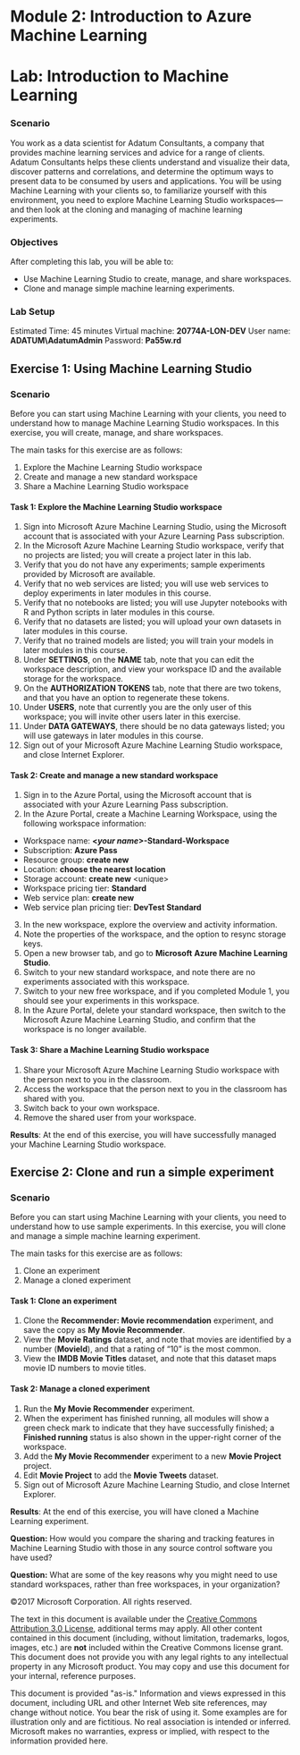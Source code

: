 # Module 2: Introduction to Azure Machine Learning
# Lab: Introduction to Machine Learning

### Scenario
You work as a data scientist for Adatum Consultants, a company that provides machine learning services and advice for a range of clients. Adatum Consultants helps these clients understand and visualize their data, discover patterns and correlations, and determine the optimum ways to present data to be consumed by users and applications. You will be using Machine Learning with your clients so, to familiarize yourself with this environment, you need to explore Machine Learning Studio workspaces—and then look at the cloning and managing of machine learning experiments.

### Objectives
After completing this lab, you will be able to:
 - Use Machine Learning Studio to create, manage, and share workspaces.
 - Clone and manage simple machine learning experiments.

### Lab Setup
Estimated Time: 45 minutes
Virtual machine: **20774A-LON-DEV**
User name: **ADATUM\\AdatumAdmin**
Password: **Pa55w.rd**

## Exercise 1: Using Machine Learning Studio

### Scenario
Before you can start using Machine Learning with your clients, you need to understand how to manage Machine Learning Studio workspaces. In this exercise, you will create, manage, and share workspaces.

The main tasks for this exercise are as follows:
1. Explore the Machine Learning Studio workspace
2. Create and manage a new standard workspace
3. Share a Machine Learning Studio workspace

#### Task 1: Explore the Machine Learning Studio workspace
01. Sign into Microsoft Azure Machine Learning Studio, using the Microsoft account that is associated with your Azure Learning Pass subscription.
02. In the Microsoft Azure Machine Learning Studio workspace, verify that no projects are listed; you will create a project later in this lab.
03. Verify that you do not have any experiments; sample experiments provided by Microsoft are available.
04. Verify that no web services are listed; you will use web services to deploy experiments in later modules in this course.
05. Verify that no notebooks are listed; you will use Jupyter notebooks with R and Python scripts in later modules in this course.
06. Verify that no datasets are listed; you will upload your own datasets in later modules in this course.
07. Verify that no trained models are listed; you will train your models in later modules in this course.
08. Under **SETTINGS**, on the **NAME** tab, note that you can edit the workspace description, and view your workspace ID and the available storage for the workspace.
09. On the **AUTHORIZATION TOKENS** tab, note that there are two tokens, and that you have an option to regenerate these tokens.
10. Under **USERS**, note that currently you are the only user of this workspace; you will invite other users later in this exercise.
11. Under **DATA GATEWAYS**, there should be no data gateways listed; you will use gateways in later modules in this course.
12. Sign out of your Microsoft Azure Machine Learning Studio workspace, and close Internet Explorer.

#### Task 2: Create and manage a new standard workspace
1. Sign in to the Azure Portal, using the Microsoft account that is associated with your Azure Learning Pass subscription.
2. In the Azure Portal, create a Machine Learning Workspace, using the following workspace information:
 - Workspace name: **&lt;*your name*&gt;-Standard-Workspace**
 - Subscription: **Azure Pass**
 - Resource group: **create new**
 - Location: **choose the nearest location**
 - Storage account: **create new** &lt;unique&gt;
 - Workspace pricing tier: **Standard**
 - Web service plan: **create new**
 - Web service plan pricing tier: **DevTest Standard**
3. In the new workspace, explore the overview and activity information.
4. Note the properties of the workspace, and the option to resync storage keys.
5. Open a new browser tab, and go to **Microsoft** **Azure Machine Learning Studio**.
6. Switch to your new standard workspace, and note there are no experiments associated with this workspace.
7. Switch to your new free workspace, and if you completed Module 1, you should see your experiments in this workspace.
8. In the Azure Portal, delete your standard workspace, then switch to the Microsoft Azure Machine Learning Studio, and confirm that the workspace is no longer available.

#### Task 3: Share a Machine Learning Studio workspace
1. Share your Microsoft Azure Machine Learning Studio workspace with the person next to you in the classroom.
2. Access the workspace that the person next to you in the classroom has shared with you.
3. Switch back to your own workspace.
4. Remove the shared user from your workspace.

**Results**: At the end of this exercise, you will have successfully managed your Machine Learning Studio workspace.

## Exercise 2: Clone and run a simple experiment

### Scenario
Before you can start using Machine Learning with your clients, you need to understand how to use sample experiments. In this exercise, you will clone and manage a simple machine learning experiment.

The main tasks for this exercise are as follows:
1. Clone an experiment
2. Manage a cloned experiment

#### Task 1: Clone an experiment
1. Clone the **Recommender: Movie recommendation** experiment, and save the copy as **My Movie Recommender**.
2. View the **Movie Ratings** dataset, and note that movies are identified by a number (**MovieId**), and that a rating of “10” is the most common.
3. View the **IMDB Movie Titles** dataset, and note that this dataset maps movie ID numbers to movie titles.

#### Task 2: Manage a cloned experiment
1. Run the **My Movie Recommender** experiment.
2. When the experiment has finished running, all modules will show a green check mark to indicate that they have successfully finished; a **Finished running** status is also shown in the upper-right corner of the workspace.
3. Add the **My Movie Recommender** experiment to a new **Movie Project** project.
4. Edit **Movie Project** to add the **Movie Tweets** dataset.
5. Sign out of Microsoft Azure Machine Learning Studio, and close Internet Explorer.

**Results**: At the end of this exercise, you will have cloned a Machine Learning experiment.

**Question:** How would you compare the sharing and tracking features in Machine Learning Studio with those in any source control software you have used?

**Question:** What are some of the key reasons why you might need to use standard workspaces, rather than free workspaces, in your organization?

©2017 Microsoft Corporation. All rights reserved.

The text in this document is available under the [Creative Commons Attribution 3.0 License](https://creativecommons.org/licenses/by/3.0/legalcode), additional terms may apply. All other content contained in this document (including, without limitation, trademarks, logos, images, etc.) are **not** included within the Creative Commons license grant. This document does not provide you with any legal rights to any intellectual property in any Microsoft product. You may copy and use this document for your internal, reference purposes.

This document is provided "as-is." Information and views expressed in this document, including URL and other Internet Web site references, may change without notice. You bear the risk of using it. Some examples are for illustration only and are fictitious. No real association is intended or inferred. Microsoft makes no warranties, express or implied, with respect to the information provided here.
